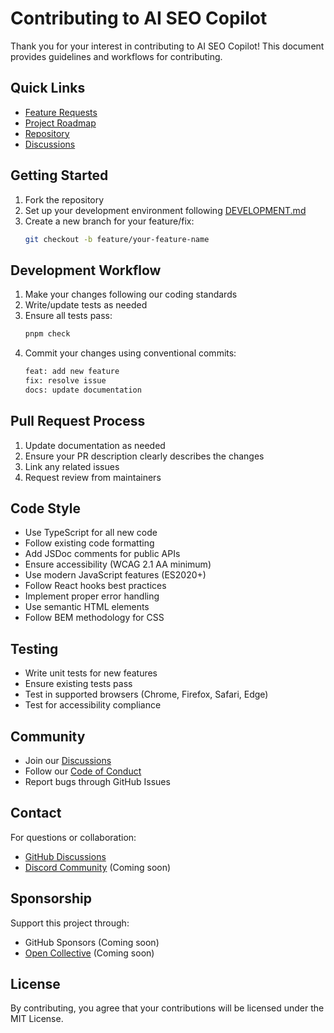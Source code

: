 # Contributing to AI SEO Copilot

Thank you for your interest in contributing to AI SEO Copilot! This document provides guidelines and workflows for contributing.

## Quick Links
- [Feature Requests](https://aiseocopilot.featurebase.app)
- [Project Roadmap](https://aiseocopilot.featurebase.app/roadmap)
- [Repository](https://github.com/PMDevSolutions/seo-copilot)
- [Discussions](https://github.com/PMDevSolutions/seo-copilot/discussions)

## Getting Started

1. Fork the repository
2. Set up your development environment following [DEVELOPMENT.md](../DEVELOPMENT.md)
3. Create a new branch for your feature/fix:
   ```bash
   git checkout -b feature/your-feature-name
   ```

## Development Workflow

1. Make your changes following our coding standards
2. Write/update tests as needed
3. Ensure all tests pass:
   ```bash
   pnpm check
   ```
4. Commit your changes using conventional commits:
   ```bash
   feat: add new feature
   fix: resolve issue
   docs: update documentation
   ```

## Pull Request Process

1. Update documentation as needed
2. Ensure your PR description clearly describes the changes
3. Link any related issues
4. Request review from maintainers

## Code Style

- Use TypeScript for all new code
- Follow existing code formatting
- Add JSDoc comments for public APIs
- Ensure accessibility (WCAG 2.1 AA minimum)
- Use modern JavaScript features (ES2020+)
- Follow React hooks best practices
- Implement proper error handling
- Use semantic HTML elements
- Follow BEM methodology for CSS

## Testing

- Write unit tests for new features
- Ensure existing tests pass
- Test in supported browsers (Chrome, Firefox, Safari, Edge)
- Test for accessibility compliance

## Community

- Join our [Discussions](https://github.com/PMDevSolutions/seo-copilot/discussions)
- Follow our [Code of Conduct](CODE_OF_CONDUCT.md)
- Report bugs through GitHub Issues

## Contact

For questions or collaboration:
- [GitHub Discussions](https://github.com/PMDevSolutions/seo-copilot/discussions)
- [Discord Community](https://discord.gg/aiseocopilot) (Coming soon)

## Sponsorship

Support this project through:
- GitHub Sponsors (Coming soon)
- [Open Collective](https://opencollective.com/aiseocopilot) (Coming soon)

## License

By contributing, you agree that your contributions will be licensed under the MIT License.